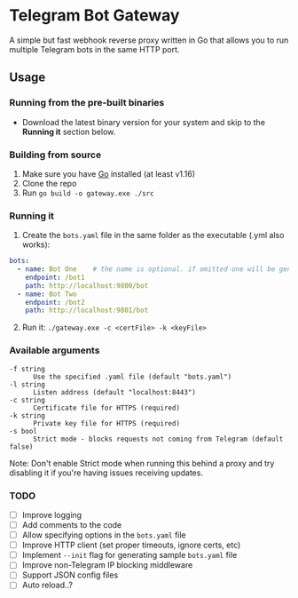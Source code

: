# Telegram Bot Gateway
A simple but fast webhook reverse proxy written in Go that allows you to run multiple Telegram bots in the same HTTP port.

## Usage

### Running from the pre-built binaries
- Download the latest binary version for your system and skip to the **Running it** section below.

### Building from source
1. Make sure you have [Go](https://golang.org/doc/install#download) installed (at least v1.16)
2. Clone the repo
3. Run `go build -o gateway.exe ./src`

### Running it
1. Create the `bots.yaml` file in the same folder as the executable (.yml also works):
```yaml
bots:
  - name: Bot One    # the name is optional. if omitted one will be generated.
    endpoint: /bot1
    path: http://localhost:9800/bot
  - name: Bot Two
    endpoint: /bot2
    path: http://localhost:9801/bot
```
2. Run it: 
`./gateway.exe -c <certFile> -k <keyFile>`

### Available arguments
```
-f string
      Use the specified .yaml file (default "bots.yaml")
-l string
      Listen address (default "localhost:8443")
-c string
      Certificate file for HTTPS (required)
-k string
      Private key file for HTTPS (required)
-s bool
      Strict mode - blocks requests not coming from Telegram (default false)
```

Note: Don't enable Strict mode when running this behind a proxy and try disabling it if you're having issues receiving updates.

### TODO
- [ ] Improve logging
- [ ] Add comments to the code
- [ ] Allow specifying options in the `bots.yaml` file
- [ ] Improve HTTP client (set proper timeouts, ignore certs, etc)
- [ ] Implement `--init` flag for generating sample `bots.yaml` file
- [ ] Improve non-Telegram IP blocking middleware
- [ ] Support JSON config files
- [ ] Auto reload..?
